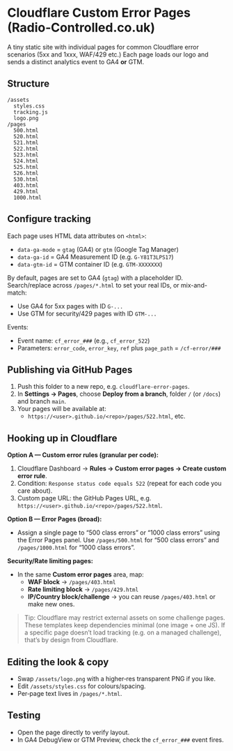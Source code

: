 
# Cloudflare Custom Error Pages (Radio‑Controlled.co.uk)

A tiny static site with individual pages for common Cloudflare error scenarios (5xx and 1xxx, WAF/429 etc.) Each page loads our logo and sends a distinct analytics event to GA4 **or** GTM.

## Structure

```
/assets
  styles.css
  tracking.js
  logo.png
/pages
  500.html
  520.html
  521.html
  522.html
  523.html
  524.html
  525.html
  526.html
  530.html
  403.html
  429.html
  1000.html
```

## Configure tracking

Each page uses HTML data attributes on `<html>`:
- `data-ga-mode` = `gtag` (GA4) or `gtm` (Google Tag Manager)
- `data-ga-id`   = GA4 Measurement ID (e.g. `G-Y81T3LPS17`)
- `data-gtm-id`  = GTM container ID (e.g. `GTM-XXXXXXX`)

By default, pages are set to GA4 (`gtag`) with a placeholder ID. Search/replace across `/pages/*.html` to set your real IDs, or mix-and-match:
- Use GA4 for 5xx pages with ID `G-...`
- Use GTM for security/429 pages with ID `GTM-...`

Events:
- Event name: `cf_error_###` (e.g., `cf_error_522`)
- Parameters: `error_code`, `error_key`, `ref` plus `page_path` = `/cf-error/###`

## Publishing via GitHub Pages

1. Push this folder to a new repo, e.g. `cloudflare-error-pages`.
2. In **Settings → Pages**, choose **Deploy from a branch**, folder `/` (or `/docs`) and branch `main`.
3. Your pages will be available at:
   - `https://<user>.github.io/<repo>/pages/522.html`, etc.

## Hooking up in Cloudflare

**Option A — Custom error rules (granular per code):**
1. Cloudflare Dashboard → **Rules → Custom error pages → Create custom error rule**.
2. Condition: `Response status code equals 522` (repeat for each code you care about).
3. Custom page URL: the GitHub Pages URL, e.g. `https://<user>.github.io/<repo>/pages/522.html`.

**Option B — Error Pages (broad):**
- Assign a single page to “500 class errors” or “1000 class errors” using the Error Pages panel.
  Use `/pages/500.html` for “500 class errors” and `/pages/1000.html` for “1000 class errors”.

**Security/Rate limiting pages:**
- In the same **Custom error pages** area, map:
  - **WAF block** → `/pages/403.html`
  - **Rate limiting block** → `/pages/429.html`
  - **IP/Country block/challenge** → you can reuse `/pages/403.html` or make new ones.

> Tip: Cloudflare may restrict external assets on some challenge pages. These templates keep dependencies minimal (one image + one JS). If a specific page doesn’t load tracking (e.g. on a managed challenge), that’s by design from Cloudflare.

## Editing the look & copy

- Swap `/assets/logo.png` with a higher‑res transparent PNG if you like.
- Edit `/assets/styles.css` for colours/spacing.
- Per‑page text lives in `/pages/*.html`.

## Testing

- Open the page directly to verify layout.
- In GA4 DebugView or GTM Preview, check the `cf_error_###` event fires.
